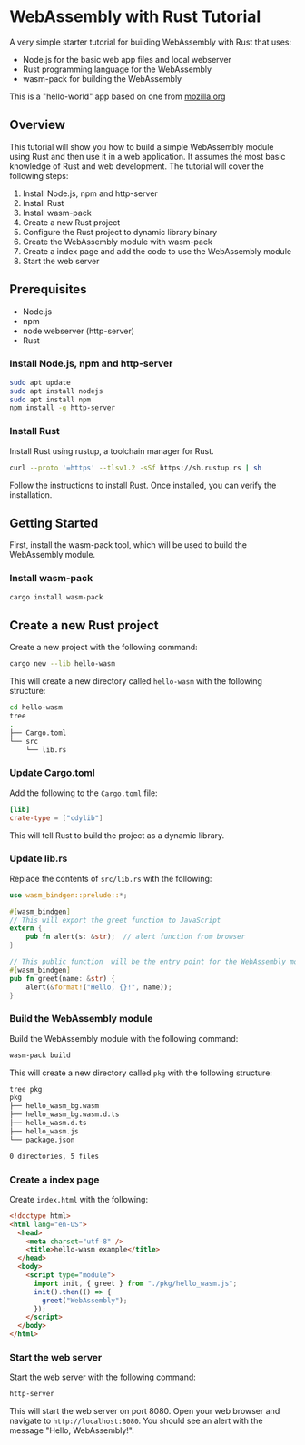 # WebAssembly with Rust Tutorial

A very simple starter tutorial for building WebAssembly with Rust that uses:
- Node.js for the basic web app files and local webserver
- Rust programming language for the WebAssembly
- wasm-pack for building the WebAssembly

This is a "hello-world" app based on one from [mozilla.org](https://developer.mozilla.org/en-US/docs/WebAssembly/Rust_to_Wasm)

## Overview

This tutorial will show you how to build a simple WebAssembly module using Rust 
and then use it in a web application. It assumes the most basic knowledge of Rust and 
web development. The tutorial will cover the following steps:

1. Install Node.js, npm and http-server
2. Install Rust
3. Install wasm-pack
4. Create a new Rust project
5. Configure the Rust project to dynamic library binary
6. Create the WebAssembly module with wasm-pack
7. Create a index page and add the code to use the WebAssembly module
8. Start the web server

## Prerequisites

- Node.js
- npm
- node webserver (http-server) 
- Rust

### Install Node.js, npm and http-server

```bash
sudo apt update
sudo apt install nodejs
sudo apt install npm
npm install -g http-server
```

### Install Rust

Install Rust using rustup, a toolchain manager for Rust.
```bash
curl --proto '=https' --tlsv1.2 -sSf https://sh.rustup.rs | sh
```

Follow the instructions to install Rust. Once installed, you can verify the installation.

## Getting Started

First, install the wasm-pack tool, which will be used to build the WebAssembly module.
### Install wasm-pack

```bash
cargo install wasm-pack
```

## Create a new Rust project
Create a new project with the following command:

```bash
cargo new --lib hello-wasm
```

This will create a new directory called `hello-wasm` with the following structure:

```bash
cd hello-wasm
tree
.
├── Cargo.toml
└── src
    └── lib.rs
```

### Update Cargo.toml

Add the following to the `Cargo.toml` file:

```toml
[lib]
crate-type = ["cdylib"]
```

This will tell Rust to build the project as a dynamic library.

### Update lib.rs

Replace the contents of `src/lib.rs` with the following:

```rust
use wasm_bindgen::prelude::*;

#[wasm_bindgen]
// This will export the greet function to JavaScript
extern {
    pub fn alert(s: &str);  // alert function from browser
}

// This public function  will be the entry point for the WebAssembly module
#[wasm_bindgen]
pub fn greet(name: &str) {
    alert(&format!("Hello, {}!", name));
}
```

### Build the WebAssembly module

Build the WebAssembly module with the following command:

```bash
wasm-pack build
```

This will create a new directory called `pkg` with the following structure:

```bash
tree pkg
pkg
├── hello_wasm_bg.wasm
├── hello_wasm_bg.wasm.d.ts
├── hello_wasm.d.ts
├── hello_wasm.js
└── package.json

0 directories, 5 files
```

### Create a index page

Create `index.html` with the following:

```html
<!doctype html>
<html lang="en-US">
  <head>
    <meta charset="utf-8" />
    <title>hello-wasm example</title>
  </head>
  <body>
    <script type="module">
      import init, { greet } from "./pkg/hello_wasm.js";
      init().then(() => {
        greet("WebAssembly");
      });
    </script>
  </body>
</html>
```

### Start the web server

Start the web server with the following command:

```bash
http-server
```

This will start the web server on port 8080. Open your web browser and navigate to `http://localhost:8080`. You should see an alert with the message "Hello, WebAssembly!".
